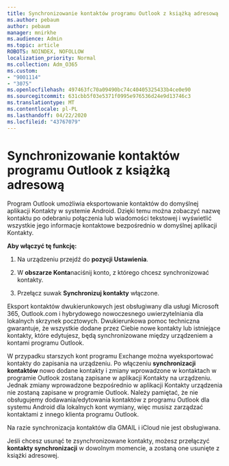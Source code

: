 ```yaml
---
title: Synchronizowanie kontaktów programu Outlook z książką adresową
ms.author: pebaum
author: pebaum
manager: mnirkhe
ms.audience: Admin
ms.topic: article
ROBOTS: NOINDEX, NOFOLLOW
localization_priority: Normal
ms.collection: Adm_O365
ms.custom:
- "9001114"
- "3075"
ms.openlocfilehash: 497463fc70a09490bc74c40405325433b4ce0e90
ms.sourcegitcommit: 631cbb5f03e5371f0995e976536d24e9d13746c3
ms.translationtype: MT
ms.contentlocale: pl-PL
ms.lasthandoff: 04/22/2020
ms.locfileid: "43767079"
---
```

# <a name="sync-my-outlook-contacts-to-my-address-book"></a>Synchronizowanie kontaktów programu Outlook z książką adresową

Program Outlook umożliwia eksportowanie kontaktów do domyślnej aplikacji Kontakty w systemie Android. Dzięki temu można zobaczyć nazwę kontaktu po odebraniu połączenia lub wiadomości tekstowej i wyświetlić wszystkie jego informacje kontaktowe bezpośrednio w domyślnej aplikacji Kontakty.
 
**Aby włączyć tę funkcję:**
 
1. Na urządzeniu przejdź do **pozycji Ustawienia**.

2. W **obszarze Konta**naciśnij konto, z którego chcesz synchronizować kontakty.

3. Przełącz suwak **Synchronizuj kontakty** włączone.
 
Eksport kontaktów dwukierunkowych jest obsługiwany dla usługi Microsoft 365, Outlook.com i hybrydowego nowoczesnego uwierzytelniania dla lokalnych skrzynek pocztowych. Dwukierunkowa pomoc techniczna gwarantuje, że wszystkie dodane przez Ciebie nowe kontakty lub istniejące kontakty, które edytujesz, będą synchronizowane między urządzeniem a kontami programu Outlook.
 
W przypadku starszych kont programu Exchange można wyeksportować kontakty do zapisania na urządzeniu. Po włączeniu **synchronizacji kontaktów** nowo dodane kontakty i zmiany wprowadzone w kontaktach w programie Outlook zostaną zapisane w aplikacji Kontakty na urządzeniu. Jednak zmiany wprowadzone bezpośrednio w aplikacji Kontakty urządzenia nie zostaną zapisane w programie Outlook. Należy pamiętać, że nie obsługujemy dodawania/edytowania kontaktów z programu Outlook dla systemu Android dla lokalnych kont wymiany, więc musisz zarządzać kontaktami z innego klienta programu Outlook.
 
Na razie synchronizacja kontaktów dla GMAIL i iCloud nie jest obsługiwana.
 
Jeśli chcesz usunąć te zsynchronizowane kontakty, możesz przełączyć **kontakty synchronizacji** w dowolnym momencie, a zostaną one usunięte z książki adresowej.
